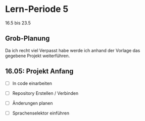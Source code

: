# Lern-Periode 5

16.5 bis 23.5

## Grob-Planung

Da ich recht viel Verpasst habe werde ich anhand der Vorlage das gegebene Projekt weiterführen.

## 16.05: Projekt Anfang

- [ ] In code einarbeiten
- [ ] Repository Erstellen / Verbinden
- [ ] Änderungen planen
- [ ] Sprachenselektor einführen



